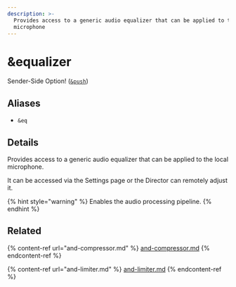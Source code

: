 ```yaml
---
description: >-
  Provides access to a generic audio equalizer that can be applied to the local
  microphone
---
```


# \&equalizer

Sender-Side Option! ([`&push`](push.md))

## Aliases

* `&eq`

## Details

Provides access to a generic audio equalizer that can be applied to the local microphone.

It can be accessed via the Settings page or the Director can remotely adjust it.

{% hint style="warning" %}
Enables the audio processing pipeline.
{% endhint %}

## Related

{% content-ref url="and-compressor.md" %}
[and-compressor.md](and-compressor.md)
{% endcontent-ref %}

{% content-ref url="and-limiter.md" %}
[and-limiter.md](and-limiter.md)
{% endcontent-ref %}
